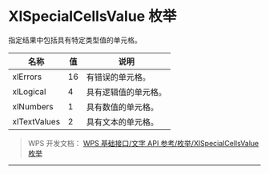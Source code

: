 # XlSpecialCellsValue 枚举

指定结果中包括具有特定类型值的单元格。

| 名称         | 值  | 说明                 |
|--------------|-----|----------------------|
| xlErrors     | 16  | 有错误的单元格。     |
| xlLogical    | 4   | 具有逻辑值的单元格。 |
| xlNumbers    | 1   | 具有数值的单元格。   |
| xlTextValues | 2   | 具有文本的单元格。   |

> WPS 开发文档： [WPS 基础接口/文字 API 参考/枚举/XlSpecialCellsValue 枚举](https://qn.cache.wpscdn.cn/encs/doc/office_v19/topics/WPS%20%E5%9F%BA%E7%A1%80%E6%8E%A5%E5%8F%A3/%E6%96%87%E5%AD%97%20API%20%E5%8F%82%E8%80%83/%E6%9E%9A%E4%B8%BE/XlSpecialCellsValue%20%E6%9E%9A%E4%B8%BE.html)

------------------------------------------------------------------------
